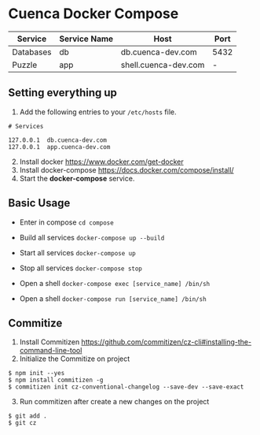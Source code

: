 # Cuenca Docker Compose

|Service| Service Name | Host | Port |
|---|---|---|---|
| Databases | db | db.cuenca-dev.com | 5432 |
| Puzzle | app | shell.cuenca-dev.com | - |

## Setting everything up

1. Add the following entries to your `/etc/hosts` file.

  ```
  # Services

  127.0.0.1  db.cuenca-dev.com
  127.0.0.1  app.cuenca-dev.com
  ```

2. Install docker https://www.docker.com/get-docker
3. Install docker-compose https://docs.docker.com/compose/install/
4. Start the **docker-compose** service.

## Basic Usage

- Enter in compose `cd compose`

- Build all services `docker-compose up --build`

- Start all services `docker-compose up`

- Stop all services `docker-compose stop`

- Open a shell `docker-compose exec [service_name] /bin/sh`

- Open a shell `docker-compose run [service_name] /bin/sh`

## Commitize

1. Install Commitizen https://github.com/commitizen/cz-cli#installing-the-command-line-tool
2. Initialize the Commitize on project

```
$ npm init --yes
$ npm install commitizen -g
$ commitizen init cz-conventional-changelog --save-dev --save-exact
```
3. Run commitizen after create a new changes on the project

```
$ git add .
$ git cz
```

